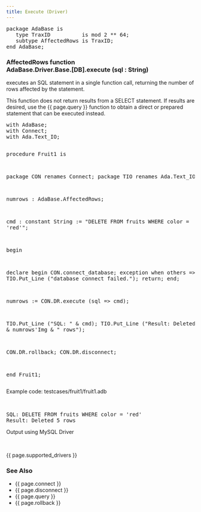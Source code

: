 ```yaml
---
title: Execute (Driver)
---
```


<div class="leftside">
<pre class="code">
package AdaBase is
   type TraxID          is mod 2 ** 64;
   subtype AffectedRows is TraxID;
end AdaBase;
</pre>
<h3>AffectedRows function<br/>
AdaBase.Driver.Base.[DB].execute (sql : String)</h3>
<p>executes an SQL statement in a single function call,
returning the number of rows affected by the statement.</p>
<p>This function does not return results from a SELECT statement.
If results are desired, use the {{ page.query }} function to obtain a direct
or prepared statement that can be executed instead.</p>
<pre class="code">
with AdaBase;
with Connect;
with Ada.Text_IO;

procedure Fruit1 is

   package CON renames Connect;
   package TIO renames Ada.Text_IO;

   numrows : AdaBase.AffectedRows;

   cmd : constant String := "DELETE FROM fruits WHERE color = 'red'";

begin

   declare
   begin
      CON.connect_database;
   exception
      when others =>
         TIO.Put_Line ("database connect failed.");
         return;
   end;

   numrows := CON.DR.execute (sql => cmd);

   TIO.Put_Line ("SQL: " & cmd);
   TIO.Put_Line ("Result: Deleted" & numrows'Img & " rows");

   CON.DR.rollback;
   CON.DR.disconnect;

end Fruit1;
</pre>
<p class="caption">Example code: testcases/fruit1/fruit1.adb</p>
<br/>
<pre class="output">
SQL: DELETE FROM fruits WHERE color = 'red'
Result: Deleted 5 rows
</pre>
<p class="caption">Output using MySQL Driver</p>
<br/>
<p>{{ page.supported_drivers }}</p>
</div>
<div class="sidenav">
  <h3>See Also</h3>
  <ul>
    <li>{{ page.connect }}</li>
    <li>{{ page.disconnect }}</li>
    <li>{{ page.query }}</li>
    <li>{{ page.rollback }}</li>
  </ul>
</div>
